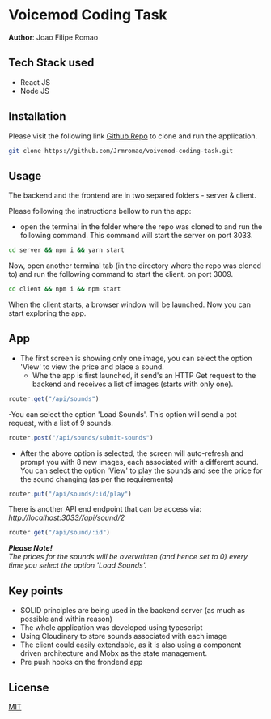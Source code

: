 

# Voicemod Coding Task

**Author**: Joao Filipe Romao

## Tech Stack used
- React JS
- Node JS

## Installation

Please visit the following link [Github Repo](https://github.com/Jrmromao/voivemod-coding-task) to clone and run the application.

```bash
git clone https://github.com/Jrmromao/voivemod-coding-task.git
```

## Usage

The backend and the frontend are in two separed folders - server & client. 

Please following the instructions bellow to run the app:
- open the terminal in the folder where the repo was cloned to and run the following command. This command will start the server on port 3033.
```cmd
cd server && npm i && yarn start
```

Now, open another terminal tab (in the directory where the repo was cloned to) and run the following command to start the client. on port 3009.

```cmd
cd client && npm i && npm start 
```

When the client starts, a browser window will be launched. Now you can start exploring the app.


## App
- The first screen is showing only one image, you can select the option 'View' to view the price and place a sound.
    - Whe the app is first launched, it send's an HTTP Get request to the backend and receives a list of images (starts with only one).

```javascript
router.get("/api/sounds")
```
-You can select the option 'Load Sounds'. This option will send a pot request, with a list of 9 sounds. 
```javascript
router.post("/api/sounds/submit-sounds")
```
- After the above option is selected, the screen will auto-refresh and prompt you with 8 new images, each associated with a different sound. You can select the option 'View' to play the sounds and see the price for the sound changing (as per the requirements)

```javascript
router.put("/api/sounds/:id/play")
```
There is another API end endpoint that can be access via: <i>http://localhost:3033//api/sound/2</i>
```javascript
router.get("/api/sound/:id")
```


<i>**Please Note!** </i></br>
<i>The prices for the sounds will be overwritten (and hence set to 0) every time you select the option 'Load Sounds'. </i>

## Key points
- SOLID principles are being used in the backend server (as much as possible and within reason)
- The whole application was developed using typescript
- Using Cloudinary to store sounds associated with each image
- The client could easily extendable, as it is also using a component driven architecture and Mobx as the state management.
- Pre push hooks on the frondend app 


## License
[MIT](https://choosealicense.com/licenses/mit/)
